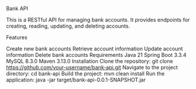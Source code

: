 Bank API

This is a RESTful API for managing bank accounts. It provides endpoints for creating, reading, updating, and deleting accounts.

Features

Create new bank accounts
Retrieve account information
Update account information
Delete bank accounts
Requirements
Java 21
Spring Boot 3.3.4
MySQL 8.3.0
Maven 3.13.0
Installation
Clone the repository: git clone https://github.com/your-username/bank-api.git
Navigate to the project directory: cd bank-api
Build the project: mvn clean install
Run the application: java -jar target/bank-api-0.0.1-SNAPSHOT.jar

